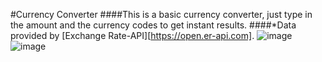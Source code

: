 #Currency Converter
####This is a basic currency converter, just type in the amount and the currency codes to get instant results.
####*Data provided by [Exchange Rate-API][https://open.er-api.com].
![image](https://github.com/user-attachments/assets/6fc76e57-899c-49dd-b5ec-07cf457b2445)
![image](https://github.com/user-attachments/assets/4a297d61-93c3-4c5f-b4c7-363c65f4f846)
